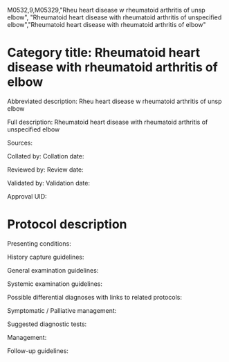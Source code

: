 M0532,9,M05329,"Rheu heart disease w rheumatoid arthritis of unsp elbow", "Rheumatoid heart disease with rheumatoid arthritis of unspecified elbow","Rheumatoid heart disease with rheumatoid arthritis of elbow"
# Category title: Rheumatoid heart disease with rheumatoid arthritis of elbow

Abbreviated description: Rheu heart disease w rheumatoid arthritis of unsp elbow

Full description: Rheumatoid heart disease with rheumatoid arthritis of unspecified elbow

Sources:

Collated by:
Collation date:

Reviewed by:
Review date:

Validated by:
Validation date:

Approval UID:

# Protocol description

Presenting conditions:

History capture guidelines:

General examination guidelines:

Systemic examination guidelines:

Possible differential diagnoses with links to related protocols:

Symptomatic / Palliative management:

Suggested diagnostic tests:

Management:

Follow-up guidelines:
